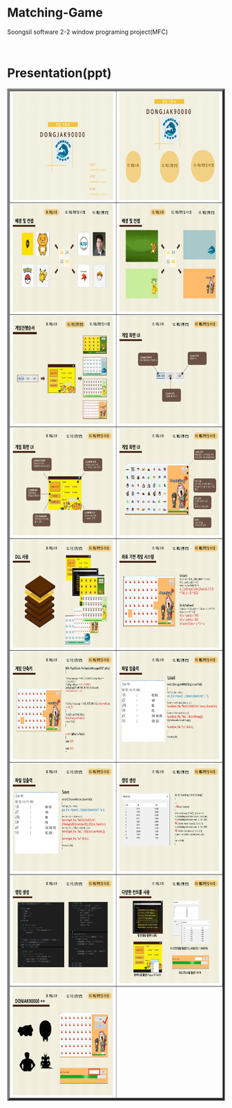# Matching-Game

Soongsil software 2-2 window programing project(MFC)

&nbsp;

# Presentation(ppt)

<table border="5px" style="width=100%">
    <tbody>
        <tr style="width:100%;">
            <td style="width:50%;">
                <img src="./img/1.JPG" width="600" height="250"/>
            </td>
            <td style="width:50%;">
                <img src="./img/2.JPG" width="600" height="250"/>
            </td>
        </tr>
        <tr style="width:100%;">
            <td style="width:50%;">
                <img src="./img/3.JPG" width="600" height="250"/>
            </td>
            <td style="width:50%;">
                <img src="./img/4.JPG" width="600" height="250"/>
            </td>
        </tr>
        <tr style="width:100%;">
            <td style="width:50%;">
                <img src="./img/5.JPG" width="600" height="250"/>
            </td>
            <td style="width:50%;">
                <img src="./img/6.JPG" width="600" height="250"/>
            </td>
        </tr>
        <tr style="width:100%;">
            <td style="width:50%;">
                <img src="./img/7.JPG" width="600" height="250"/>
            </td>
            <td style="width:50%;">
                <img src="./img/8.JPG" width="600" height="250"/>
            </td>
        </tr>
        <tr style="width:100%;">
            <td style="width:50%;">
                <img src="./img/9.JPG" width="600" height="250"/>
            </td>
            <td style="width:50%;">
                <img src="./img/10.JPG" width="600" height="250"/>
            </td>
        </tr>
        <tr style="width:100%;">
            <td style="width:50%;">
                <img src="./img/11.JPG" width="600" height="250"/>
            </td>
            <td style="width:50%;">
                <img src="./img/12.JPG" width="600" height="250"/>
            </td>
        </tr>
        <tr style="width:100%;">
            <td style="width:50%;">
                <img src="./img/13.JPG" width="600" height="250"/>
            </td>
            <td style="width:50%;">
                <img src="./img/14.JPG" width="600" height="250"/>
            </td>
        </tr>
        <tr style="width:100%;">
            <td style="width:50%;">
                <img src="./img/15.JPG" width="600" height="250"/>
            </td>
            <td style="width:50%;">
                <img src="./img/16.JPG" width="600" height="250"/>
            </td>
        </tr>
        <tr style="width:100%;">
            <td style="width:50%;">
                <img src="./img/17.JPG" width="600" height="250"/>
            </td>
        </tr>
    </tbody>
</table>
</p>

